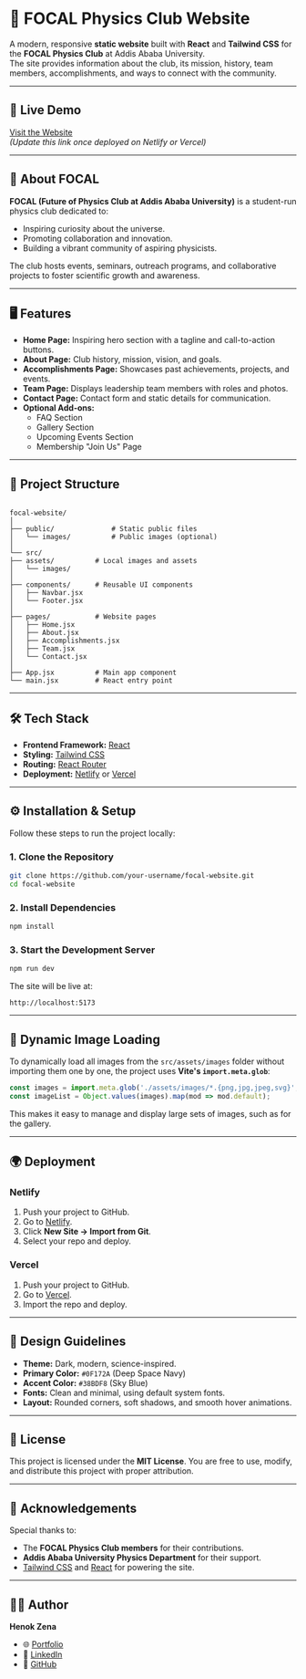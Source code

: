 
# 🌌 FOCAL Physics Club Website

A modern, responsive **static website** built with **React** and **Tailwind CSS** for the **FOCAL Physics Club** at Addis Ababa University.  
The site provides information about the club, its mission, history, team members, accomplishments, and ways to connect with the community.

---

## 🚀 Live Demo
[Visit the Website](https://your-deployment-link.com)  
*(Update this link once deployed on Netlify or Vercel)*

---

## 📖 About FOCAL
**FOCAL (Future of Physics Club at Addis Ababa University)** is a student-run physics club dedicated to:
- Inspiring curiosity about the universe.
- Promoting collaboration and innovation.
- Building a vibrant community of aspiring physicists.

The club hosts events, seminars, outreach programs, and collaborative projects to foster scientific growth and awareness.

---

## 🖥️ Features
- **Home Page:** Inspiring hero section with a tagline and call-to-action buttons.
- **About Page:** Club history, mission, vision, and goals.
- **Accomplishments Page:** Showcases past achievements, projects, and events.
- **Team Page:** Displays leadership team members with roles and photos.
- **Contact Page:** Contact form and static details for communication.
- **Optional Add-ons:**
  - FAQ Section
  - Gallery Section
  - Upcoming Events Section
  - Membership "Join Us" Page

---

## 📂 Project Structure
```

focal-website/
│
├── public/              # Static public files
│   └── images/          # Public images (optional)
│
└── src/
├── assets/          # Local images and assets
│   └── images/
│
├── components/      # Reusable UI components
│   ├── Navbar.jsx
│   └── Footer.jsx
│
├── pages/           # Website pages
│   ├── Home.jsx
│   ├── About.jsx
│   ├── Accomplishments.jsx
│   ├── Team.jsx
│   └── Contact.jsx
│
├── App.jsx          # Main app component
└── main.jsx         # React entry point

````

---

## 🛠️ Tech Stack
- **Frontend Framework:** [React](https://reactjs.org/)
- **Styling:** [Tailwind CSS](https://tailwindcss.com/)
- **Routing:** [React Router](https://reactrouter.com/)
- **Deployment:** [Netlify](https://www.netlify.com/) or [Vercel](https://vercel.com/)

---

## ⚙️ Installation & Setup

Follow these steps to run the project locally:

### **1. Clone the Repository**
```bash
git clone https://github.com/your-username/focal-website.git
cd focal-website
````

### **2. Install Dependencies**

```bash
npm install
```

### **3. Start the Development Server**

```bash
npm run dev
```

The site will be live at:

```
http://localhost:5173
```

---

## 📸 Dynamic Image Loading

To dynamically load all images from the `src/assets/images` folder without importing them one by one, the project uses **Vite's `import.meta.glob`**:

```jsx
const images = import.meta.glob('./assets/images/*.{png,jpg,jpeg,svg}', { eager: true });
const imageList = Object.values(images).map(mod => mod.default);
```

This makes it easy to manage and display large sets of images, such as for the gallery.

---

## 🌍 Deployment

### **Netlify**

1. Push your project to GitHub.
2. Go to [Netlify](https://www.netlify.com/).
3. Click **New Site → Import from Git**.
4. Select your repo and deploy.

### **Vercel**

1. Push your project to GitHub.
2. Go to [Vercel](https://vercel.com/).
3. Import the repo and deploy.

---

## 🎨 Design Guidelines

* **Theme:** Dark, modern, science-inspired.
* **Primary Color:** `#0F172A` (Deep Space Navy)
* **Accent Color:** `#38BDF8` (Sky Blue)
* **Fonts:** Clean and minimal, using default system fonts.
* **Layout:** Rounded corners, soft shadows, and smooth hover animations.

---

## 📜 License

This project is licensed under the **MIT License**.
You are free to use, modify, and distribute this project with proper attribution.

---

## 🤝 Acknowledgements

Special thanks to:

* The **FOCAL Physics Club members** for their contributions.
* **Addis Ababa University Physics Department** for their support.
* [Tailwind CSS](https://tailwindcss.com/) and [React](https://reactjs.org/) for powering the site.

---

## 🧑‍💻 Author

**Henok Zena**

* 🌐 [Portfolio](https://henoks-portfolio.netlify.app/) 
* 💼 [LinkedIn](https://www.linkedin.com/in/henok-zena-3b8b99260/)
* 🐙 [GitHub](https://github.com/Henok225)

```

